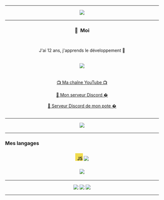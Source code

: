 ------
<p align = "center">
<img src="https://thumbs.gfycat.com/UnacceptableAltruisticAdamsstaghornedbeetle-size_restricted.gif">
</p>

-----
### <p align="center">🧠 &nbsp;Moi</p>
<br>
<p align="center">
  J'ai 12 ans, j'apprends le développement 🙂
  <br>
  <br>
  <br>
  <img src="https://i.gifer.com/origin/76/766a4a276bbc6f22d566a4bd6a7bbcd9_w200.gif">
  <br>
  <br>
  <br>
  <a href="https://www.youtube.com/channel/UCNjrsynaZcgYr0CY4_gGiLQ">📺 Ma chaîne YouTube 📺</a>
  <br>
  <br>
  <a href="https://discord.gg/PYDMyuWXvE">💬 Mon serveur Discord �</a>
  <br>
  <br>
  <a href="https://discord.gg/7zXR2C8hS6">💬 Serveur Discord de mon pote  �</a>
  <br>
  <br>
</p>

-----
<p align = "center">
<img src="https://i.pinimg.com/originals/15/5f/a0/155fa0f038be246c77914fb12836eadc.gif">
</p>

-----
###   Mes langages</h1>
### <p align="center"> <img height="25" src="https://raw.githubusercontent.com/github/explore/80688e429a7d4ef2fca1e82350fe8e3517d3494d/topics/javascript/javascript.png">    <img height="25" src="https://upload.wikimedia.org/wikipedia/commons/thumb/c/c3/Python-logo-notext.svg/1024px-Python-logo-notext.svg.png"> </p>
### <p align="center"><img height="35" src="https://byfeel.info/wp-content/uploads/2015/02/css-html2-e1517475681211.png"></p>
-----

<p align="center">
  <img src="https://img.shields.io/github/followers/Ako-fr?style=social">
  <img src="https://img.shields.io/github/stars/Ako-fr?style=social">
  <img src="https://komarev.com/ghpvc/?username=Ako-fr&color=blue">
</p>

-----
